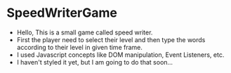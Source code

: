 # SpeedWriterGame
- Hello, This is a small game called speed writer.
- First the player need to select their level and then type the words according to their level in given time frame.
- I used Javascript concepts like DOM manipulation, Event Listeners, etc. 
- I haven't styled it yet, but I am going to do that soon...
